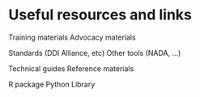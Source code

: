 # Useful resources and links

Training materials
Advocacy materials

Standards (DDI Alliance, etc)
Other tools (NADA, ...)

Technical guides
Reference materials

R package
Python Library

